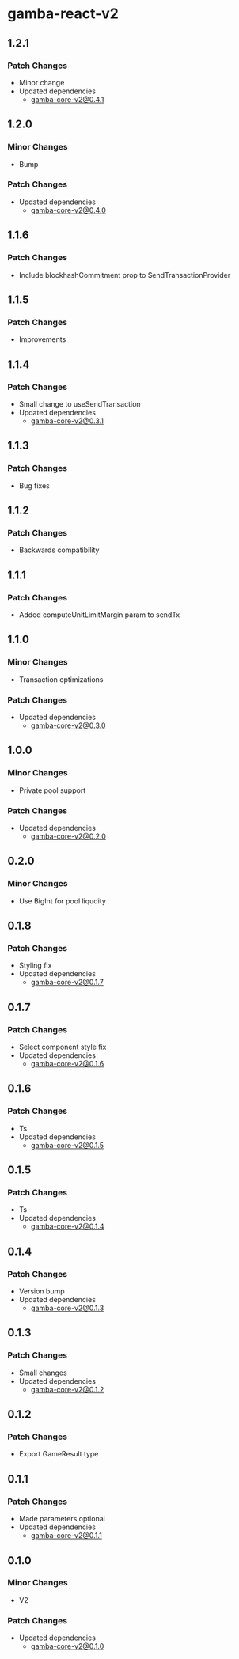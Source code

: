 # gamba-react-v2

## 1.2.1

### Patch Changes

- Minor change
- Updated dependencies
  - gamba-core-v2@0.4.1

## 1.2.0

### Minor Changes

- Bump

### Patch Changes

- Updated dependencies
  - gamba-core-v2@0.4.0

## 1.1.6

### Patch Changes

- Include blockhashCommitment prop to SendTransactionProvider

## 1.1.5

### Patch Changes

- Improvements

## 1.1.4

### Patch Changes

- Small change to useSendTransaction
- Updated dependencies
  - gamba-core-v2@0.3.1

## 1.1.3

### Patch Changes

- Bug fixes

## 1.1.2

### Patch Changes

- Backwards compatibility

## 1.1.1

### Patch Changes

- Added computeUnitLimitMargin param to sendTx

## 1.1.0

### Minor Changes

- Transaction optimizations

### Patch Changes

- Updated dependencies
  - gamba-core-v2@0.3.0

## 1.0.0

### Minor Changes

- Private pool support

### Patch Changes

- Updated dependencies
  - gamba-core-v2@0.2.0

## 0.2.0

### Minor Changes

- Use BigInt for pool liqudity

## 0.1.8

### Patch Changes

- Styling fix
- Updated dependencies
  - gamba-core-v2@0.1.7

## 0.1.7

### Patch Changes

- Select component style fix
- Updated dependencies
  - gamba-core-v2@0.1.6

## 0.1.6

### Patch Changes

- Ts
- Updated dependencies
  - gamba-core-v2@0.1.5

## 0.1.5

### Patch Changes

- Ts
- Updated dependencies
  - gamba-core-v2@0.1.4

## 0.1.4

### Patch Changes

- Version bump
- Updated dependencies
  - gamba-core-v2@0.1.3

## 0.1.3

### Patch Changes

- Small changes
- Updated dependencies
  - gamba-core-v2@0.1.2

## 0.1.2

### Patch Changes

- Export GameResult type

## 0.1.1

### Patch Changes

- Made parameters optional
- Updated dependencies
  - gamba-core-v2@0.1.1

## 0.1.0

### Minor Changes

- V2

### Patch Changes

- Updated dependencies
  - gamba-core-v2@0.1.0

